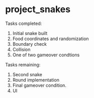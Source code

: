 # project_snakes
Tasks completed:
1. Initial snake built
2. Food coordinates and randomization
3. Boundary check
4. Collision
5. One of two gameover condtions 

Tasks remaining:
1. Second snake
2. Round implementation
3. Final gameover condition.
4. UI
